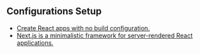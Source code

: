 ## Configurations Setup

* [Create React apps with no build configuration.](https://github.com/facebookincubator/create-react-app)
* [Next.js is a minimalistic framework for server-rendered React applications.](https://github.com/zeit/next.js/)


